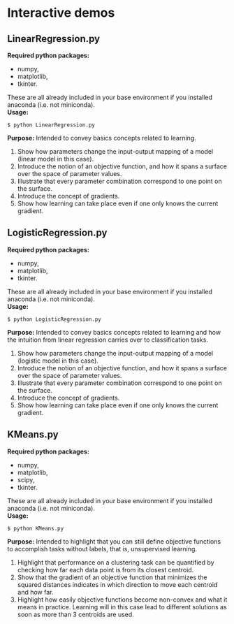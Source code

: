 # Interactive demos

## LinearRegression.py
**Required python packages:**
- numpy,
- matplotlib,
- tkinter.

These are all already included in your base environment if you installed anaconda (i.e. not miniconda).  
**Usage:**  
```console
$ python LinearRegression.py
```
**Purpose:** Intended to convey basics concepts related to learning.
1. Show how parameters change the input-output mapping of a model (linear model in this case).
1. Introduce the notion of an objective function, and how it spans a surface over the space of parameter values.
1. Illustrate that every parameter combination correspond to one point on the surface.
1. Introduce the concept of gradients.
1. Show how learning can take place even if one only knows the current gradient.

## LogisticRegression.py
**Required python packages:**
- numpy,
- matplotlib,
- tkinter.

These are all already included in your base environment if you installed anaconda (i.e. not miniconda).  
**Usage:**  
```console
$ python LogisticRegression.py
```
**Purpose:** Intended to convey basics concepts related to learning and how the intuition from linear regression carries over to classification tasks.
1. Show how parameters change the input-output mapping of a model (logistic model in this case).
1. Introduce the notion of an objective function, and how it spans a surface over the space of parameter values.
1. Illustrate that every parameter combination correspond to one point on the surface.
1. Introduce the concept of gradients.
1. Show how learning can take place even if one only knows the current gradient.

## KMeans.py
**Required python packages:**
- numpy,
- matplotlib,
- scipy,
- tkinter.

These are all already included in your base environment if you installed anaconda (i.e. not miniconda).  
**Usage:**  
```console
$ python KMeans.py
```
**Purpose:** Intended to highlight that you can still define objective functions to accomplish tasks without labels, that is, unsupervised learning.
1. Highlight that performance on a clustering task can be quantified by checking how far each data point is from its closest centroid.
1. Show that the gradient of an objective function that minimizes the squared distances  indicates in which direction to move each centroid and how far.
1. Highlight how easily objective functions become non-convex and what it means in practice. Learning will in this case lead to different solutions as soon as more than 3 centroids are used.  
